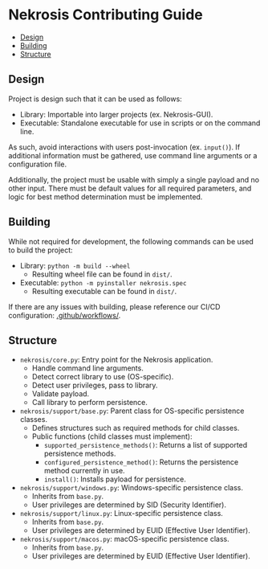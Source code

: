 # Nekrosis Contributing Guide

* [Design](#design)
* [Building](#building)
* [Structure](#structure)


## Design

Project is design such that it can be used as follows:
- Library: Importable into larger projects (ex. Nekrosis-GUI).
- Executable: Standalone executable for use in scripts or on the command line.

As such, avoid interactions with users post-invocation (ex. `input()`). If additional information must be gathered, use command line arguments or a configuration file.

Additionally, the project must be usable with simply a single payload and no other input. There must be default values for all required parameters, and logic for best method determination must be implemented.


## Building

While not required for development, the following commands can be used to build the project:
- Library: `python -m build --wheel`
  - Resulting wheel file can be found in `dist/`.
- Executable: `python -m pyinstaller nekrosis.spec`
  - Resulting executable can be found in `dist/`.

If there are any issues with building, please reference our CI/CD configuration: [.github/workflows/](.github/workflows/).


## Structure

- `nekrosis/core.py`: Entry point for the Nekrosis application.
  - Handle command line arguments.
  - Detect correct library to use (OS-specific).
  - Detect user privileges, pass to library.
  - Validate payload.
  - Call library to perform persistence.
- `nekrosis/support/base.py`: Parent class for OS-specific persistence classes.
  - Defines structures such as required methods for child classes.
  - Public functions (child classes must implement):
    - `supported_persistence_methods()`: Returns a list of supported persistence methods.
    - `configured_persistence_method()`: Returns the persistence method currently in use.
    - `install()`: Installs payload for persistence.
- `nekrosis/support/windows.py`: Windows-specific persistence class.
  - Inherits from `base.py`.
  - User privileges are determined by SID (Security Identifier).
- `nekrosis/support/linux.py`: Linux-specific persistence class.
  - Inherits from `base.py`.
  - User privileges are determined by EUID (Effective User Identifier).
- `nekrosis/support/macos.py`: macOS-specific persistence class.
  - Inherits from `base.py`.
  - User privileges are determined by EUID (Effective User Identifier).
